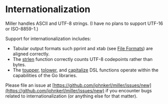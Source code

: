 <!---  PLEASE DO NOT EDIT DIRECTLY. EDIT THE .md.in FILE PLEASE. --->
# Internationalization

Miller handles ASCII and UTF-8 strings. (I have no plans to support UTF-16 or ISO-8859-1.)

Support for internationalization includes:

* Tabular output formats such pprint and xtab (see [File Formats](file-formats.md)) are aligned correctly.
* The [strlen](reference-dsl-builtin-functions.md#strlen) function correctly counts UTF-8 codepoints rather than bytes.
* The [toupper](reference-dsl-builtin-functions.md#toupper), [tolower](reference-dsl-builtin-functions.md#tolower), and [capitalize](reference-dsl-builtin-functions.md#capitalize) DSL functions operate within the capabilities of the Go libraries.

Please file an issue at [https://github.com/johnkerl/miller/issues/new](https://github.com/johnkerl/miller/issues/new) if you encounter bugs related to internationalization (or anything else for that matter).
